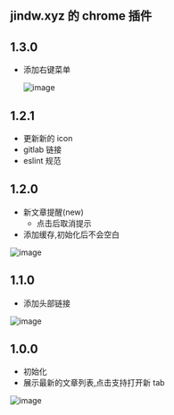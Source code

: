## jindw.xyz 的 chrome 插件

## 1.3.0
- 添加右键菜单

  ![image](https://jindw.xyz/upload/2022/04/image-4a4cc42cd97d406e81f0b7b4e52a2734.png)

## 1.2.1

- 更新新的 icon
- gitlab 链接
- eslint 规范

## 1.2.0

- 新文章提醒(new)
  - 点击后取消提示
- 添加缓存,初始化后不会空白

![image](https://jindw.xyz/upload/2022/04/image-cdcb6e5a49a44b87be36cf281747dee9.png)

## 1.1.0

- 添加头部链接

![image](https://jindw.xyz/upload/2022/04/image-4c6d7adde7234758b35c796a074ea774.png)

## 1.0.0

- 初始化
- 展示最新的文章列表,点击支持打开新 tab

![image](https://jindw.xyz/upload/2022/03/image-3f72c1deddbb4029aa6ec728b1f1db79.png)
